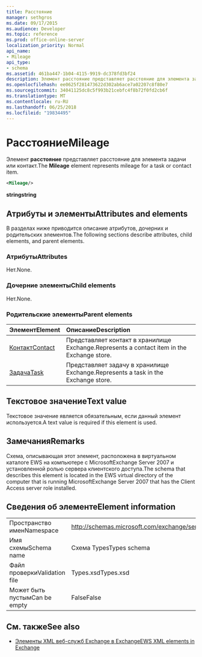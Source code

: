 ```yaml
---
title: Расстояние
manager: sethgros
ms.date: 09/17/2015
ms.audience: Developer
ms.topic: reference
ms.prod: office-online-server
localization_priority: Normal
api_name:
- Mileage
api_type:
- schema
ms.assetid: 461ba447-1b04-4115-9919-dc378fd3bf24
description: Элемент расстояние представляет расстояние для элемента задачи или контакт.
ms.openlocfilehash: ee0625f281473622d302ab6ace7a02207c8f80e7
ms.sourcegitcommit: 34041125dc8c5f993b21cebfc4f8b72f0fd2cb6f
ms.translationtype: MT
ms.contentlocale: ru-RU
ms.lasthandoff: 06/25/2018
ms.locfileid: "19834495"
---
```

# <a name="mileage"></a><span data-ttu-id="93c40-103">Расстояние</span><span class="sxs-lookup"><span data-stu-id="93c40-103">Mileage</span></span>

<span data-ttu-id="93c40-104">Элемент **расстояние** представляет расстояние для элемента задачи или контакт.</span><span class="sxs-lookup"><span data-stu-id="93c40-104">The **Mileage** element represents mileage for a task or contact item.</span></span> 
  
```xml
<Mileage/>
```

 <span data-ttu-id="93c40-105">**string**</span><span class="sxs-lookup"><span data-stu-id="93c40-105">**string**</span></span>
## <a name="attributes-and-elements"></a><span data-ttu-id="93c40-106">Атрибуты и элементы</span><span class="sxs-lookup"><span data-stu-id="93c40-106">Attributes and elements</span></span>

<span data-ttu-id="93c40-107">В разделах ниже приводится описание атрибутов, дочерних и родительских элементов.</span><span class="sxs-lookup"><span data-stu-id="93c40-107">The following sections describe attributes, child elements, and parent elements.</span></span>
  
### <a name="attributes"></a><span data-ttu-id="93c40-108">Атрибуты</span><span class="sxs-lookup"><span data-stu-id="93c40-108">Attributes</span></span>

<span data-ttu-id="93c40-109">Нет.</span><span class="sxs-lookup"><span data-stu-id="93c40-109">None.</span></span>
  
### <a name="child-elements"></a><span data-ttu-id="93c40-110">Дочерние элементы</span><span class="sxs-lookup"><span data-stu-id="93c40-110">Child elements</span></span>

<span data-ttu-id="93c40-111">Нет.</span><span class="sxs-lookup"><span data-stu-id="93c40-111">None.</span></span>
  
### <a name="parent-elements"></a><span data-ttu-id="93c40-112">Родительские элементы</span><span class="sxs-lookup"><span data-stu-id="93c40-112">Parent elements</span></span>

|<span data-ttu-id="93c40-113">**Элемент**</span><span class="sxs-lookup"><span data-stu-id="93c40-113">**Element**</span></span>|<span data-ttu-id="93c40-114">**Описание**</span><span class="sxs-lookup"><span data-stu-id="93c40-114">**Description**</span></span>|
|:-----|:-----|
|[<span data-ttu-id="93c40-115">Контакт</span><span class="sxs-lookup"><span data-stu-id="93c40-115">Contact</span></span>](contact.md) <br/> |<span data-ttu-id="93c40-116">Представляет контакт в хранилище Exchange.</span><span class="sxs-lookup"><span data-stu-id="93c40-116">Represents a contact item in the Exchange store.</span></span>  <br/> |
|[<span data-ttu-id="93c40-117">Задача</span><span class="sxs-lookup"><span data-stu-id="93c40-117">Task</span></span>](task.md) <br/> |<span data-ttu-id="93c40-118">Представляет задачу в хранилище Exchange.</span><span class="sxs-lookup"><span data-stu-id="93c40-118">Represents a task in the Exchange store.</span></span>  <br/> |
   
## <a name="text-value"></a><span data-ttu-id="93c40-119">Текстовое значение</span><span class="sxs-lookup"><span data-stu-id="93c40-119">Text value</span></span>

<span data-ttu-id="93c40-120">Текстовое значение является обязательным, если данный элемент используется.</span><span class="sxs-lookup"><span data-stu-id="93c40-120">A text value is required if this element is used.</span></span>
  
## <a name="remarks"></a><span data-ttu-id="93c40-121">Замечания</span><span class="sxs-lookup"><span data-stu-id="93c40-121">Remarks</span></span>

<span data-ttu-id="93c40-122">Схема, описывающая этот элемент, расположена в виртуальном каталоге EWS на компьютере с MicrosoftExchange Server 2007 и установленной ролью сервера клиентского доступа.</span><span class="sxs-lookup"><span data-stu-id="93c40-122">The schema that describes this element is located in the EWS virtual directory of the computer that is running MicrosoftExchange Server 2007 that has the Client Access server role installed.</span></span>
  
## <a name="element-information"></a><span data-ttu-id="93c40-123">Сведения об элементе</span><span class="sxs-lookup"><span data-stu-id="93c40-123">Element information</span></span>

|||
|:-----|:-----|
|<span data-ttu-id="93c40-124">Пространство имен</span><span class="sxs-lookup"><span data-stu-id="93c40-124">Namespace</span></span>  <br/> |http://schemas.microsoft.com/exchange/services/2006/types  <br/> |
|<span data-ttu-id="93c40-125">Имя схемы</span><span class="sxs-lookup"><span data-stu-id="93c40-125">Schema name</span></span>  <br/> |<span data-ttu-id="93c40-126">Схема Types</span><span class="sxs-lookup"><span data-stu-id="93c40-126">Types schema</span></span>  <br/> |
|<span data-ttu-id="93c40-127">Файл проверки</span><span class="sxs-lookup"><span data-stu-id="93c40-127">Validation file</span></span>  <br/> |<span data-ttu-id="93c40-128">Types.xsd</span><span class="sxs-lookup"><span data-stu-id="93c40-128">Types.xsd</span></span>  <br/> |
|<span data-ttu-id="93c40-129">Может быть пустым</span><span class="sxs-lookup"><span data-stu-id="93c40-129">Can be empty</span></span>  <br/> |<span data-ttu-id="93c40-130">False</span><span class="sxs-lookup"><span data-stu-id="93c40-130">False</span></span>  <br/> |
   
## <a name="see-also"></a><span data-ttu-id="93c40-131">См. также</span><span class="sxs-lookup"><span data-stu-id="93c40-131">See also</span></span>



- [<span data-ttu-id="93c40-132">Элементы XML веб-служб Exchange в Exchange</span><span class="sxs-lookup"><span data-stu-id="93c40-132">EWS XML elements in Exchange</span></span>](ews-xml-elements-in-exchange.md)


